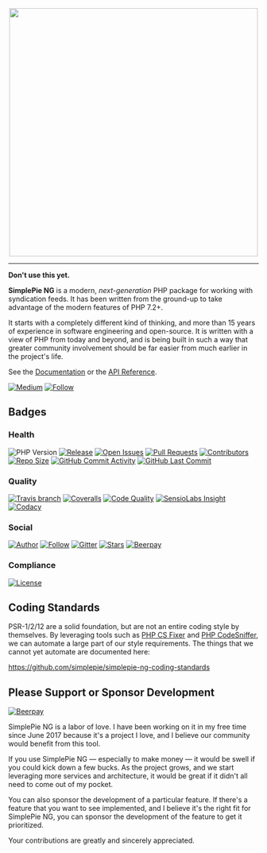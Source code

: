 <div align="center"><img src="https://raw.githubusercontent.com/simplepie/.github/master/logo.png" width="500"><br></div>

----

**Don't use this yet.**

**SimplePie NG** is a modern, _next-generation_ PHP package for working with syndication feeds. It has been written from the ground-up to take advantage of the modern features of PHP 7.2+.

It starts with a completely different kind of thinking, and more than 15 years of experience in software engineering and open-source. It is written with a view of PHP from today and beyond, and is being built in such a way that greater community involvement should be far easier from much earlier in the project's life.

See the [Documentation](https://github.com/simplepie/simplepie-ng/wiki) or the [API Reference](https://simplepie.github.io/simplepie-ng/).

[![Medium](https://img.shields.io/badge/medium-simplepie--ng-blue.svg?style=for-the-badge)](https://medium.com/simplepie-ng)
[![Follow](https://img.shields.io/twitter/follow/simplepie_ng.svg?style=for-the-badge&label=Twitter)](https://twitter.com/intent/follow?screen_name=simplepie_ng)


## Badges
### Health

![PHP Version](https://img.shields.io/packagist/php-v/simplepie/simplepie-ng.svg?style=for-the-badge)
[![Release](https://img.shields.io/github/release/simplepie/simplepie-ng.svg?style=for-the-badge)](https://github.com/simplepie/simplepie-ng/releases/latest)
[![Open Issues](http://img.shields.io/github/issues/simplepie/simplepie-ng.svg?style=for-the-badge)](https://github.com/simplepie/simplepie-ng/issues)
[![Pull Requests](https://img.shields.io/github/issues-pr/simplepie/simplepie-ng.svg?style=for-the-badge)](https://github.com/simplepie/simplepie-ng/pulls)
[![Contributors](https://img.shields.io/github/contributors/simplepie/simplepie-ng.svg?style=for-the-badge)](https://github.com/simplepie/simplepie-ng/graphs/contributors)
[![Repo Size](https://img.shields.io/github/repo-size/simplepie/simplepie-ng.svg?style=for-the-badge)](https://github.com/simplepie/simplepie-ng/pulse/monthly)
[![GitHub Commit Activity](https://img.shields.io/github/commit-activity/y/simplepie/simplepie-ng.svg?style=for-the-badge)](https://github.com/simplepie/simplepie-ng/commits/master)
[![GitHub Last Commit](https://img.shields.io/github/last-commit/simplepie/simplepie-ng.svg?style=for-the-badge)](https://github.com/simplepie/simplepie-ng/commits)

### Quality

[![Travis branch](https://img.shields.io/travis/simplepie/simplepie-ng/master.svg?style=for-the-badge&label=Travis%20CI)](https://travis-ci.org/simplepie/simplepie-ng)
[![Coveralls](https://img.shields.io/coveralls/github/simplepie/simplepie-ng/master.svg?style=for-the-badge)](https://coveralls.io/github/simplepie/simplepie-ng)
[![Code Quality](http://img.shields.io/scrutinizer/g/simplepie/simplepie-ng.svg?style=for-the-badge&label=Scrutinizer)](https://scrutinizer-ci.com/g/simplepie/simplepie-ng)
[![SensioLabs Insight](https://img.shields.io/sensiolabs/i/1b772338-fd6a-4af1-8f5e-fddffc2b9d43.svg?style=for-the-badge&label=SensioLabs%20Insight)](https://insight.sensiolabs.com/projects/1b772338-fd6a-4af1-8f5e-fddffc2b9d43)
[![Codacy](https://img.shields.io/codacy/grade/2933d00bd11143baaa6538a9c5fbd9a9/master.svg?style=for-the-badge&label=Codacy)](https://www.codacy.com/app/simplepie/simplepie-ng)


### Social

[![Author](http://img.shields.io/badge/author-@skyzyx-blue.svg?style=for-the-badge)](https://twitter.com/skyzyx)
[![Follow](https://img.shields.io/twitter/follow/simplepie_ng.svg?style=for-the-badge&label=Follow%20@simplepie_ng)](https://twitter.com/intent/follow?screen_name=simplepie_ng)
[![Gitter](https://img.shields.io/gitter/room/simplepie/simplepie-ng.svg?style=for-the-badge)](https://gitter.im/simplepie/simplepie-ng)
[![Stars](https://img.shields.io/github/stars/simplepie/simplepie-ng.svg?style=for-the-badge&label=GitHub%20Stars)](https://github.com/simplepie/simplepie-ng/stargazers)
[![Beerpay](https://img.shields.io/beerpay/simplepie/simplepie-ng.svg?style=for-the-badge&label=Sponsored)](https://beerpay.io/simplepie/simplepie-ng)

### Compliance

[![License](https://img.shields.io/github/license/simplepie/simplepie-ng.svg?style=for-the-badge)](https://github.com/simplepie/simplepie-ng/blob/master/LICENSE.md)

## Coding Standards

PSR-1/2/12 are a solid foundation, but are not an entire coding style by themselves. By leveraging tools such as [PHP CS Fixer](http://cs.sensiolabs.org) and [PHP CodeSniffer](https://github.com/squizlabs/PHP_CodeSniffer), we can automate a large part of our style requirements. The things that we cannot yet automate are documented here:

<https://github.com/simplepie/simplepie-ng-coding-standards>

## Please Support or Sponsor Development

[![Beerpay](https://img.shields.io/beerpay/simplepie/simplepie-ng.svg?style=flat-square)](https://beerpay.io/simplepie/simplepie-ng)

SimplePie NG is a labor of love. I have been working on it in my free time since June 2017 because it's a project I love, and I believe our community would benefit from this tool.

If you use SimplePie NG — especially to make money — it would be swell if you could kick down a few bucks. As the project grows, and we start leveraging more services and architecture, it would be great if it didn't all need to come out of my pocket.

You can also sponsor the development of a particular feature. If there's a feature that you want to see implemented, and I believe it's the right fit for SimplePie NG, you can sponsor the development of the feature to get it prioritized.

Your contributions are greatly and sincerely appreciated.
